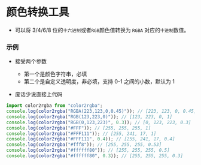 # 颜色转换工具

- 可以将 3/4/6/8 位的`十六进制`或者`RGB`颜色值转换为 `RGBA` 对应的`十进制`数值。

### 示例

- 接受两个参数

  - 第一个是颜色字符串，必填
  - 第二个是自定义透明度，非必填，支持 0-1 之间的小数，默认为 1

- 废话少说直接上代码

```javascript
import color2rgba from "color2rgba";
console.log(color2rgba("RGBA(223,123,0,0.45)")); // [223, 123, 0, 0.45]
console.log(color2rgba("RGB(123,223,0)")); // [123, 223, 0, 1]
console.log(color2rgba("RGB(0,123,223)", 0.3)); // [0, 123, 223, 0.3]
console.log(color2rgba("#FFF")); // [255, 255, 255, 1]
console.log(color2rgba("#FFF111")); // [255, 241, 17, 1]
console.log(color2rgba("#FFF111", 0.4)); // [255, 241, 17, 0.4]
console.log(color2rgba("#fff8")); // [255, 255, 255, 0.53]
console.log(color2rgba("#ffffff80")); // [255, 255, 255, 0.5]
console.log(color2rgba("#ffffff80", 0.3)); // [255, 255, 255, 0.3]
```
